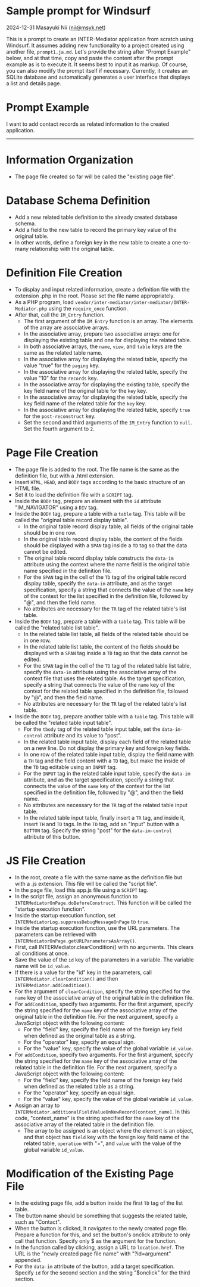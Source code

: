 # Sample prompt for Windsurf

2024-12-31 Masayuki Nii (nii@msyk.net)

This is a prompt to create an INTER-Mediator application from scratch using Windsurf.
It assumes adding new functionality to a project created using another file, `prompt1.ja.md`.
Let's provide the string after "Prompt Example" below, and at that time, copy and paste the content after the prompt example as is to execute it.
It seems best to input it as markup. Of course, you can also modify the prompt itself if necessary.
Currently, it creates an SQLite database and automatically generates a user interface that displays a list and details page.

# Prompt Example
I want to add contact records as related information to the created application.

---
# Information Organization
- The page file created so far will be called the "existing page file".

# Database Schema Definition
- Add a new related table definition to the already created database schema.
- Add a field to the new table to record the primary key value of the original table.
- In other words, define a foreign key in the new table to create a one-to-many relationship with the original table.

# Definition File Creation
- To display and input related information, create a definition file with the extension .php in the root. Please set the file name appropriately.
- As a PHP program, load ```vendor/inter-mediator/inter-mediator/INTER-Mediator.php``` using the `require_once` function.
- After that, call the `IM_Entry` function.
  - The first argument of the `IM_Entry` function is an array. The elements of the array are associative arrays.
  - In the associative array, prepare two associative arrays: one for displaying the existing table and one for displaying the related table.
  - In both associative arrays, the `name`, `view`, and `table` keys are the same as the related table name.
  - In the associative array for displaying the related table, specify the value "true" for the `paging` key.
  - In the associative array for displaying the related table, specify the value "10" for the `records` key.
  - In the associative array for displaying the existing table, specify the key field name of the original table for the `key` key.
  - In the associative array for displaying the related table, specify the key field name of the related table for the `key` key.
  - In the associative array for displaying the related table, specify `true` for the `post-reconstruct` key.
  - Set the second and third arguments of the `IM_Entry` function to `null`. Set the fourth argument to `2`.

# Page File Creation
- The page file is added to the root. The file name is the same as the definition file, but with a .html extension.
- Insert `HTML`, `HEAD`, and `BODY` tags according to the basic structure of an HTML file.
- Set it to load the definition file with a `SCRIPT` tag.
- Inside the `BODY` tag, prepare an element with the `id` attribute "IM_NAVIGATOR" using a `DIV` tag.
- Inside the `BODY` tag, prepare a table with a `table` tag. This table will be called the "original table record display table".
  - In the original table record display table, all fields of the original table should be in one row.
  - In the original table record display table, the content of the fields should be displayed with a `SPAN` tag inside a `TD` tag so that the data cannot be edited.
  - The original table record display table constructs the `data-im` attribute using the context where the name field is the original table name specified in the definition file.
  - For the `SPAN` tag in the cell of the `TD` tag of the original table record display table, specify the `data-im` attribute, and as the target specification, specify a string that connects the value of the `name` key of the context for the list specified in the definition file, followed by "@", and then the field name.
  - No attributes are necessary for the `TR` tag of the related table's list table.
- Inside the `BODY` tag, prepare a table with a `table` tag. This table will be called the "related table list table".
  - In the related table list table, all fields of the related table should be in one row.
  - In the related table list table, the content of the fields should be displayed with a `SPAN` tag inside a `TD` tag so that the data cannot be edited.
  - For the `SPAN` tag in the cell of the `TD` tag of the related table list table, specify the `data-im` attribute using the associative array of the context file that uses the related table. As the target specification, specify a string that connects the value of the `name` key of the context for the related table specified in the definition file, followed by "@", and then the field name.
  - No attributes are necessary for the `TR` tag of the related table's list table.
- Inside the `BODY` tag, prepare another table with a `table` tag. This table will be called the "related table input table".
  - For the `tbody` tag of the related table input table, set the `data-im-control` attribute and its value to "post".
  - In the related table input table, display each field of the related table on a new line. Do not display the primary key and foreign key fields.
  - In one row of the related table input table, display the field name with a `TH` tag and the field content with a `TD` tag, but make the inside of the `TD` tag editable using an `INPUT` tag.
  - For the `INPUT` tag in the related table input table, specify the `data-im` attribute, and as the target specification, specify a string that connects the value of the `name` key of the context for the list specified in the definition file, followed by "@", and then the field name.
  - No attributes are necessary for the `TR` tag of the related table input table.
  - In the related table input table, finally insert a `TR` tag, and inside it, insert `TH` and `TD` tags. In the `TD` tag, add an "Input" button with a `BUTTON` tag. Specify the string "post" for the `data-im-control` attribute of this button.

# JS File Creation
- In the root, create a file with the same name as the definition file but with a .js extension. This file will be called the "script file".
- In the page file, load this app.js file using a `SCRIPT` tag.
- In the script file, assign an anonymous function to `INTERMediatorOnPage.doBeforeConstruct`. This function will be called the "startup execution function".
- Inside the startup execution function, set `INTERMediatorLog.suppressDebugMessageOnPage` to `true`.
- Inside the startup execution function, use the URL parameters. The parameters can be retrieved with `INTERMediatorOnPage.getURLParametersAsArray()`.
- First, call INTERMediator.clearCondition() with no arguments. This clears all conditions at once.
- Save the value of the `id` key of the parameters in a variable. The variable name will be `id_value`.
- If there is a value for the "id" key in the parameters, call `INTERMediator.clearCondition()` and then `INTERMediator.addCondition()`.
- For the argument of `clearCondition`, specify the string specified for the `name` key of the associative array of the original table in the definition file.
- For `addCondition`, specify two arguments. For the first argument, specify the string specified for the `name` key of the associative array of the original table in the definition file. For the next argument, specify a JavaScript object with the following content:
  - For the "field" key, specify the field name of the foreign key field when defined as the original table as a string.
  - For the "operator" key, specify an equal sign.
  - For the "value" key, specify the value of the global variable `id_value`.
- For `addCondition`, specify two arguments. For the first argument, specify the string specified for the `name` key of the associative array of the related table in the definition file. For the next argument, specify a JavaScript object with the following content:
  - For the "field" key, specify the field name of the foreign key field when defined as the related table as a string.
  - For the "operator" key, specify an equal sign.
  - For the "value" key, specify the value of the global variable `id_value`.
- Assign an array to `INTERMediator.additionalFieldValueOnNewRecord[context_name]`. In this code, "context_name" is the string specified for the `name` key of the associative array of the related table in the definition file.
  - The array to be assigned is an object where the element is an object, and that object has `field` key with the foreign key field name of the related table, `operation` with "=", and `value` with the value of the global variable `id_value`.

# Modification of the Existing Page File
- In the existing page file, add a button inside the first `TD` tag of the list table.
- The button name should be something that suggests the related table, such as "Contact".
- When the button is clicked, it navigates to the newly created page file. Prepare a function for this, and set the button's onclick attribute to only call that function. Specify only $ as the argument for the function.
- In the function called by clicking, assign a URL to `location.href`. The URL is the "newly created page file name" with "?id=argument" appended.
- For the `data-im` attribute of the button, add a target specification. Specify `id` for the second section and the string "$onclick" for the third section.
